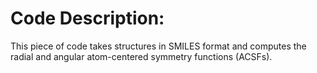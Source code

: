 # Code Description: 
This piece of code takes structures in SMILES format and computes the radial and angular atom-centered symmetry functions (ACSFs).
